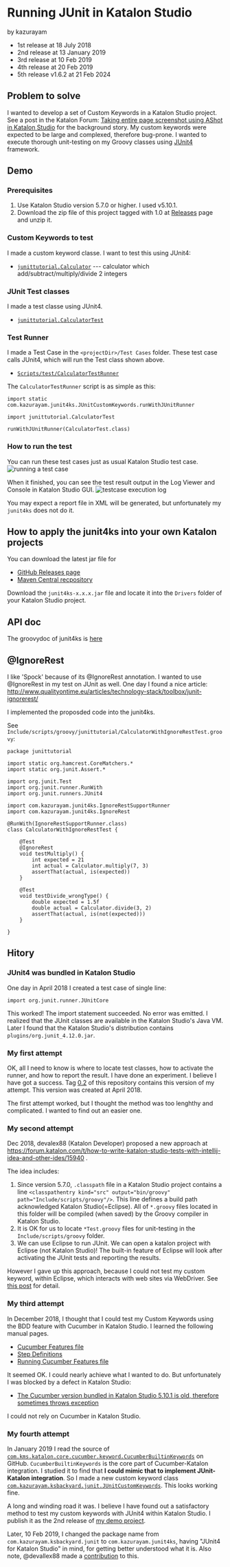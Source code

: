 Running JUnit in Katalon Studio
====

by kazurayam
- 1st release at 18 July 2018
- 2nd release at 13 January 2019
- 3rd release at 10 Feb 2019
- 4th release at 20 Feb 2019
- 5th release v1.6.2 at 21 Feb 2024


## Problem to solve

I wanted to develop a set of Custom Keywords in a Katalon Studio project. See a post in the Katalon Forum: [Taking entire page screenshot using AShot in Katalon Studio](https://forum.katalon.com/t/taking-entire-page-screenshot-using-ashot-in-katalon-studio/12429) for the background story. My custom keywords were expected to be large and complexed, therefore bug-prone. I wanted to execute thorough unit-testing on my Groovy classes using [JUnit4](https://junit.org/junit4/) framework.


## Demo

### Prerequisites

1. Use Katalon Studio version 5.7.0 or higher. I used v5.10.1.
2. Download the zip file of this project tagged with 1.0 at [Releases](https://github.com/kazurayam/junit4ks/releases) page and unzip it.

### Custom Keywords to test

I made a custom keyword classe. I want to test this using JUnit4:

- [`junittutorial.Calculator`](Keywords/junittutorial/Calculator.groovy) --- calculator which add/subtract/multiply/divide 2 integers

### JUnit Test classes

I made a test classe using JUnit4.

- [`junittutorial.CalculatorTest`](Include/scripts/groovy/junittutorial/CalculatorTest.groovy)

### Test Runner

I made a Test Case in the `<projectDir>/Test Cases` folder. These test case calls JUnit4, which will run the Test class shown above.

- [`Scripts/test/CalculatorTestRunner`](Scripts/test/junittutorial/CalculatorTestRunner/Script1547192368406.groovy)

The `CalculatorTestRunner` script is as simple as this:

```
import static com.kazurayam.junit4ks.JUnitCustomKeywords.runWithJUnitRunner

import junittutorial.CalculatorTest

runWithJUnitRunner(CalculatorTest.class)
```

### How to run the test

You can run these test cases just as usual Katalon Studio test case.
![running a test case](https://kazurayam.github.io/junit4ks/images/running_testcase.png)


When it finished, you can see the test result output in the Log Viewer and Console in Katalon Studio GUI.
![testcase execution log](https://kazurayam.github.io/junit4ks/images/testcase_execution_log.png)

You may expect a report file in XML will be generated, but unfortunately my `junit4ks` does not do it.

## How to apply the junit4ks into your own Katalon projects

You can download the latest jar file for

- [GitHub Releases page](https://github.com/kazurayam/junit4ks/releases)
- [Maven Central recpository](https://mvnrepository.com/artifact/com.kazurayam/junit4ks)

Download the `junit4ks-x.x.x.jar` file and locate it into the `Drivers` folder of your Katalon Studio project.

## API doc

The groovydoc of junit4ks is [here](https://kazurayam.github.io/junit4ks/api/index.html)


## @IgnoreRest

I like 'Spock' because of its @IgnoreRest annotation. I wanted to use @IgnoreRest in my test on JUnit as well. One day I found a nice article:
http://www.qualityontime.eu/articles/technology-stack/toolbox/junit-ignorerest/

I implemented the proposded code into the junit4ks.

See `Include/scripts/groovy/junittutorial/CalculatorWithIgnoreRestTest.groovy`:
```
package junittutorial

import static org.hamcrest.CoreMatchers.*
import static org.junit.Assert.*

import org.junit.Test
import org.junit.runner.RunWith
import org.junit.runners.JUnit4

import com.kazurayam.junit4ks.IgnoreRestSupportRunner
import com.kazurayam.junit4ks.IgnoreRest

@RunWith(IgnoreRestSupportRunner.class)
class CalculatorWithIgnoreRestTest {

	@Test
	@IgnoreRest
	void testMultiply() {
		int expected = 21
		int actual = Calculator.multiply(7, 3)
		assertThat(actual, is(expected))
	}

	@Test
	void testDivide_wrongType() {
		double expected = 1.5f
		double actual = Calculator.divide(3, 2)
		assertThat(actual, is(not(expected)))
	}

}
```


## Hitory

### JUnit4 was bundled in Katalon Studio

One day in April 2018 I created a test case of single line:
```
import org.junit.runner.JUnitCore
```

This worked! The import statement succeeded. No error was emitted. I realized that the JUnit classes are available in the Katalon Studio's Java VM. Later I found that the Katalon Studio's distribution contains `plugins/org.junit_4.12.0.jar`.

### My first attempt

OK, all I need to know is where to locate test classes, how to activate the runner, and how to report the result. I have done an experiment. I believe I have got a success. Tag [0.2](https://github.com/kazurayam/RunningJUnitInKatalonStudio/tree/0.2) of this repository contains this version of my attempt. This version was created at April 2018.

The first attempt worked, but I thought the method was too lenghthy and complicated. I wanted to find out an easier one.

### My second attempt

Dec 2018, devalex88 (Katalon Developer) proposed a new approach at https://forum.katalon.com/t/how-to-write-katalon-studio-tests-with-intellij-idea-and-other-ides/15940 .

The idea includes:
1. Since version 5.7.0, `.classpath` file in a Katalon Studio project contains a line `<classpathentry kind="src" output="bin/groovy" path="Include/scripts/groovy"/>`. This line defines a build path acknowledged Katalon Studio(=Eclipse). All of `*.groovy` files located in this folder will be compiled (when saved) by the Groovy compiler in Katalon Studio.
2. It is OK for us to locate `*Test.groovy` files for unit-testing in the `Include/scripts/groovy` folder.
3. We can use Eclipse to run JUnit. We can open a katalon project with Eclipse (not Katalon Studio)! The built-in feature of Eclipse will look after activating the JUnit tests and reporting the results.

However I gave up this approach, because I could not test my custom keyword, within Eclipse, which interacts with web sites via WebDriver. See [this post](https://forum.katalon.com/t/how-to-write-katalon-studio-tests-with-intellij-idea-and-other-ides/15940/27) for detail.

### My third attempt

In December 2018, I thought that I could test my Custom Keywords using the BDD feature with Cucumber in Katalon Studio. I learned the following manual pages.
- [Cucumber Features file](https://docs.katalon.com/katalon-studio/docs/cucumber-features-file.html)
- [Step Definitions](https://docs.katalon.com/katalon-studio/docs/step-definitions.html)
- [Running Cucumber Features file](https://docs.katalon.com/katalon-studio/docs/running-cucumber-features-file.html)

It seemed OK. I could nearly achieve what I wanted to do. But unfortunately I was blocked by a defect in Katalon Studio:
- [The Cucumber version bundled in Katalon Studio 5.10.1 is old, therefore sometimes throws exception](https://forum.katalon.com/t/poor-error-diagnostics-when-cucumber-feature-is-problematic/17474/8)

I could not rely on Cucumber in Katalon Studio.

### My fourth attempt

In January 2019 I read the source of [`com.kms.katalon.core.cucumber.keyword.CucumberBuiltinKeywords`](https://github.com/katalon-studio/katalon-studio-testing-framework/blob/master/Include/scripts/groovy/com/kms/katalon/core/cucumber/keyword/CucumberBuiltinKeywords.groovy) on GitHub. `CucumberBuiltinKeywords` is the core part of Cucumber-Katalon integration. I studied it to find that **I could mimic that to implement JUnit-Katalon integration**. So I made a new custom keyword class  [`com.kazurayam.ksbackyard.junit.JUnitCustomKeywords`](Keywords/com/kazurayam/ksbackyard/junit/JUnitCustomKeywords.groovy). This looks working fine.

A long and winding road it was. I believe I have found out a satisfactory method to test my custom keywords with JUnit4 within Katalon Studio. I publish it as the 2nd release of [my demo project](https://github.com/kazurayam/RunningJUnitInKatalonStudio/).

Later, 10 Feb 2019, I changed the package name from `com.kazurayam.ksbackyard.junit` to `com.kazurayam.junit4ks`, having "JUnit4 for Katalon Studio" in mind, for getting better understood what it is. Also note, @devallex88 made a [contribution](https://github.com/kazurayam/junit4ks/compare/1.4...1.6) to this.

